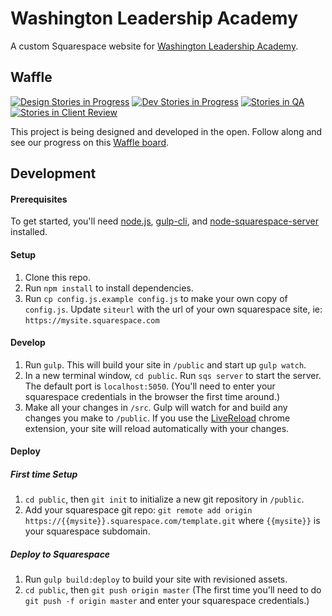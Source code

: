 # Washington Leadership Academy
A custom Squarespace website for [Washington Leadership Academy](washingtonleadershipacademy.org).

## Waffle
[![Design Stories in Progress](https://badge.waffle.io/washington-leadership-academy/wla.svg?label=design&title=Design)](http://waffle.io/washington-leadership-academy/wla)
[![Dev Stories in Progress](https://badge.waffle.io/washington-leadership-academy/wla.svg?label=dev&title=Dev)](http://waffle.io/washington-leadership-academy/wla)
[![Stories in QA](https://badge.waffle.io/washington-leadership-academy/wla.svg?label=Review%2FQA&title=QA)](http://waffle.io/washington-leadership-academy/wla)
[![Stories in Client Review](https://badge.waffle.io/washington-leadership-academy/wla.svg?label=clientreview&title=Review)](http://waffle.io/washington-leadership-academy/wla)

This project is being designed and developed in the open. Follow along and see our progress on this [Waffle board](https://waffle.io/washington-leadership-academy/wla).

## Development

#### Prerequisites
To get started, you'll need [node.js](https://nodejs.org/en/), [gulp-cli](https://www.npmjs.com/package/gulp-cli), and [node-squarespace-server](https://www.npmjs.com/package/node-squarespace-server) installed.
#### Setup
1. Clone this repo.
2. Run `npm install` to install dependencies.
4. Run `cp config.js.example config.js` to make your own copy of `config.js`. Update `siteurl` with the url of your own squarespace site, ie: `https://mysite.squarespace.com`

#### Develop
1. Run `gulp`. This will build your site in `/public` and start up `gulp watch`.
2. In a new terminal window, `cd public`. Run `sqs server` to start the server. The default port is `localhost:5050`. (You'll need to enter your squarespace credentials in the browser the first time around.)
3. Make all your changes in `/src`. Gulp will watch for and build any changes you make to `/public`. If you use the [LiveReload](https://chrome.google.com/webstore/detail/livereload/jnihajbhpnppcggbcgedagnkighmdlei?hl=en) chrome extension, your site will reload automatically with your changes.


#### Deploy

##### First time Setup
1. `cd public`, then `git init` to initialize a new git repository in `/public`.
2. Add your squarespace git repo: `git remote add origin https://{{mysite}}.squarespace.com/template.git` where `{{mysite}}` is your squarespace subdomain.

##### Deploy to Squarespace
1. Run `gulp build:deploy` to build your site with revisioned assets.
2. `cd public`, then `git push origin master` (The first time you'll need to do `git push -f origin master` and enter your squarespace credentials.)
